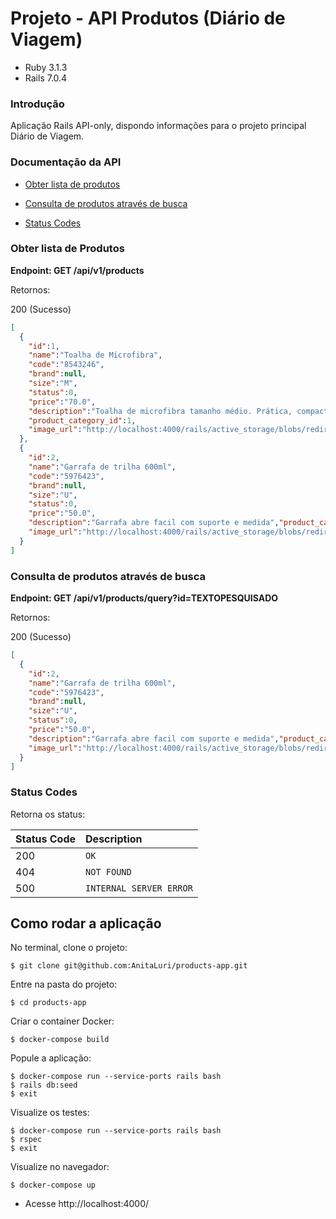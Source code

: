 <h1>Projeto - API Produtos (Diário de Viagem) </h1> 

<ul>
  <li>Ruby 3.1.3</li>
  <li>Rails 7.0.4</li>
</ul>

<h3>Introdução</h3>
Aplicação Rails API-only, dispondo informações para o projeto principal Diário de Viagem. 

<h3>Documentação da API</h3>

 * [Obter lista de produtos](#obter-lista-de-produtos)

 * [Consulta de produtos através de busca](#consulta-de-produtos-através-de-busca)

 * [Status Codes](#status-code)

### Obter lista de Produtos

**Endpoint: GET /api/v1/products**

<p align = "justify">Retornos:</p>

<p align = "justify">200 (Sucesso)</p>

```json
[
  {
    "id":1,
    "name":"Toalha de Microfibra",
    "code":"8543246",
    "brand":null,
    "size":"M",
    "status":0,
    "price":"70.0",
    "description":"Toalha de microfibra tamanho médio. Prática, compacta e com boa absorção.",
    "product_category_id":1,
    "image_url":"http://localhost:4000/rails/active_storage/blobs/redirect/eyJfcmFpbHMiOnsibWVzc2FnZSI6IkJBaHBCZz09IiwiZXhwIjpudWxsLCJwdXIiOiJibG9iX2lkIn19--a2377815190d0124086b9738eb29151c2ef2371f/toalha.jpeg"
  },
  {
    "id":2,
    "name":"Garrafa de trilha 600ml",
    "code":"5976423",
    "brand":null,
    "size":"U",
    "status":0,
    "price":"50.0",
    "description":"Garrafa abre facil com suporte e medida","product_category_id":1,
    "image_url":"http://localhost:4000/rails/active_storage/blobs/redirect/eyJfcmFpbHMiOnsibWVzc2FnZSI6IkJBaHBCdz09IiwiZXhwIjpudWxsLCJwdXIiOiJibG9iX2lkIn19--dabf26901769956c897682c222be80d59b66282d/garrafa.jpeg"
  }
]
```
### Consulta de produtos através de busca

**Endpoint: GET /api/v1/products/query?id=TEXTOPESQUISADO**

<p align = "justify">Retornos:</p>

<p align = "justify">200 (Sucesso)</p>

```json
[
  {
    "id":2,
    "name":"Garrafa de trilha 600ml",
    "code":"5976423",
    "brand":null,
    "size":"U",
    "status":0,
    "price":"50.0",
    "description":"Garrafa abre facil com suporte e medida","product_category_id":1,
    "image_url":"http://localhost:4000/rails/active_storage/blobs/redirect/eyJfcmFpbHMiOnsibWVzc2FnZSI6IkJBaHBCdz09IiwiZXhwIjpudWxsLCJwdXIiOiJibG9iX2lkIn19--dabf26901769956c897682c222be80d59b66282d/garrafa.jpeg"
  }
]
```

### Status Codes

Retorna os status:

| Status Code | Description |
| :--- | :--- |
| 200 | `OK` |
| 404 | `NOT FOUND` |
| 500 | `INTERNAL SERVER ERROR` |

## Como rodar a aplicação

<p align = "justify"> No terminal, clone o projeto: </p>

```
$ git clone git@github.com:AnitaLuri/products-app.git
```

<p align = "justify"> Entre na pasta do projeto: </p>

```
$ cd products-app
```

<p align = "justify"> Criar o container Docker: </p>

```
$ docker-compose build
```

<p align = "justify"> Popule a aplicação: </p>

```
$ docker-compose run --service-ports rails bash
$ rails db:seed
$ exit
```

<p align = "justify"> Visualize os testes: </p>

```
$ docker-compose run --service-ports rails bash
$ rspec
$ exit

```

<p align = "justify"> Visualize no navegador: </p>

```
$ docker-compose up
```

* Acesse http://localhost:4000/
